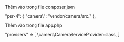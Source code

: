 Thêm vào trong file composer.json

"psr-4": {
    "camera\\": "vendor/camera/src/"
},

Thêm vào trong file app.php

"providers" => [
    \camera\CameraServiceProvider::class,
]
